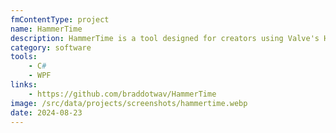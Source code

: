 ```yaml
---
fmContentType: project
name: HammerTime
description: HammerTime is a tool designed for creators using Valve's Hammer Editor, providing per-project usage statistics and streamlining the launch process.
category: software
tools:
    - C#
    - WPF
links:
    - https://github.com/braddotwav/HammerTime
image: /src/data/projects/screenshots/hammertime.webp
date: 2024-08-23
---
```

